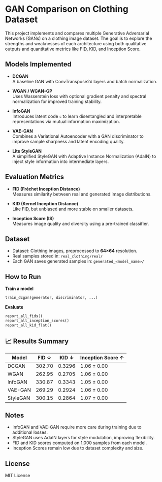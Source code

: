 # GAN Comparison on Clothing Dataset

This project implements and compares multiple Generative Adversarial Networks (GANs) on a clothing image dataset. The goal is to explore the strengths and weaknesses of each architecture using both qualitative outputs and quantitative metrics like FID, KID, and Inception Score.

## Models Implemented

- **DCGAN**  
  A baseline GAN with ConvTranspose2d layers and batch normalization.

- **WGAN / WGAN-GP**  
  Uses Wasserstein loss with optional gradient penalty and spectral normalization for improved training stability.

- **InfoGAN**  
  Introduces latent code `c` to learn disentangled and interpretable representations via mutual information maximization.

- **VAE-GAN**  
  Combines a Variational Autoencoder with a GAN discriminator to improve sample sharpness and latent encoding quality.

- **Lite StyleGAN**  
  A simplified StyleGAN with Adaptive Instance Normalization (AdaIN) to inject style information into intermediate layers.

## Evaluation Metrics

- **FID (Fréchet Inception Distance)**  
  Measures similarity between real and generated image distributions.

- **KID (Kernel Inception Distance)**  
  Like FID, but unbiased and more stable on smaller datasets.

- **Inception Score (IS)**  
  Measures image quality and diversity using a pre-trained classifier.

## Dataset

- Dataset: Clothing images, preprocessed to **64×64** resolution.
- Real samples stored in: `real_clothing/real/`
- Each GAN saves generated samples in: `generated_<model_name>/`

## How to Run

 **Train a model**
   ```python
   train_dcgan(generator, discriminator, ...)
   ```

 **Evaluate**
   ```python
   report_all_fids()
   report_all_inception_scores()
   report_all_kid_flat()
   ```

## 📈 Results Summary

| Model     | FID ↓   | KID ↓     | Inception Score ↑ |
|-----------|---------|-----------|--------------------|
| DCGAN     | 302.70  | 0.3296    | 1.06 ± 0.00        |
| WGAN      | 262.95  | 0.2705    | 1.06 ± 0.00        |
| InfoGAN   | 330.87  | 0.3343    | 1.05 ± 0.00        |
| VAE-GAN   | 269.29  | 0.2924    | 1.06 ± 0.00        |
| StyleGAN  | 300.15  | 0.2864    | 1.07 ± 0.00        |

## Notes

- InfoGAN and VAE-GAN require more care during training due to additional losses.
- StyleGAN uses AdaIN layers for style modulation, improving flexibility.
- FID and KID scores computed on 1,000 samples from each model.
- Inception Scores remain low due to dataset complexity and size.

## License

MIT License

